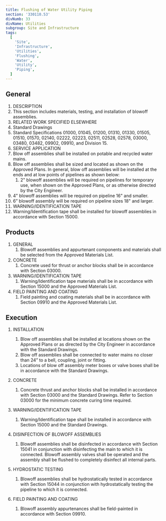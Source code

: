 ```yaml
---
title: Flushing of Water Utility Piping
section: '330110.53'
divNumb: 33
divName: Utilities
subgroup: Site and Infrastructure
tags:
  [
    'Site',
    'Infrastructure',
    'Utilities',
    'Flushing',
    'Water',
    'Utility',
    'Piping',
  ]
---
```


## General

1. DESCRIPTION
1. This section includes materials, testing, and installation of blowoff assemblies.
1. RELATED WORK SPECIFIED ELSEWHERE
1. Standard Drawings
1. Standard Specifications 01000, 01045, 01200, 01310, 01330, 01505, 01510, 01570, 02140, 02222, 02223, 02511, 02528, 02578, 03000, 03480, 03482, 09902, 09910, and Division 15.
1. SERVICE APPLICATION
1. Blow off assemblies shall be installed on potable and recycled water mains.
1. Blow off assemblies shall be sized and located as shown on the Approved Plans. In general, blow off assemblies will be installed at the ends and at low points of pipelines as shown below:
   1. 2" blowoff assemblies will be required on pipelines for temporary use, when shown on the Approved Plans, or as otherwise directed by the City Engineer.
1. 4" blowoff assemblies will be required on pipeline 16" and smaller.
1. 6” blowoff assembly will be required on pipeline sizes 18" and larger.
1. WARNING/IDENTIFICATION TAPE
1. Warning/Identification tape shall be installed for blowoff assemblies in accordance with Section 15000.

## Products

1. GENERAL
   1. Blowoff assemblies and appurtenant components and materials shall be selected from the Approved Materials List.
1. CONCRETE
   1. Concrete used for thrust or anchor blocks shall be in accordance with Section 03000.
1. WARNING/IDENTIFICATION TAPE
   1. Warning/Identification tape materials shall be in accordance with Section 15000 and the Approved Materials List.
1. FIELD PAINTING AND COATING
   1. Field painting and coating materials shall be in accordance with Section 09910 and the Approved Materials List.

## Execution

1. INSTALLATION

   1. Blow off assemblies shall be installed at locations shown on the Approved Plans or as directed by the City Engineer in accordance with the Standard Drawings.
   2. Blow off assemblies shall be connected to water mains no closer than 24” to a bell, coupling, joint or fitting.
   3. Locations of blow off assembly meter boxes or valve boxes shall be in accordance with the Standard Drawings.

1. CONCRETE
   1. Concrete thrust and anchor blocks shall be installed in accordance with Section 03000 and the Standard Drawings. Refer to Section 03000 for the minimum concrete curing time required.
1. WARNING/IDENTIFICATION TAPE
   1. Warning/Identification tape shall be installed in accordance with Section 15000 and the Standard Drawings.
1. DISINFECTION OF BLOWOFF ASSEMBLIES
   1. Blowoff assemblies shall be disinfected in accordance with Section 15041 in conjunction with disinfecting the main to which it is connected. Blowoff assembly valves shall be operated and the assembly shall be flushed to completely disinfect all internal parts.
1. HYDROSTATIC TESTING
   1. Blowoff assemblies shall be hydrostatically tested in accordance with Section 15044 in conjunction with hydrostatically testing the pipeline to which it is connected.
1. FIELD PAINTING AND COATING
   1. Blowoff assembly appurtenances shall be field-painted in accordance with Section 09910.

